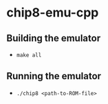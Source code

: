 # chip8-emu-cpp

## Building the emulator
* `make all`

## Running the emulator
* `./chip8 <path-to-ROM-file>`
